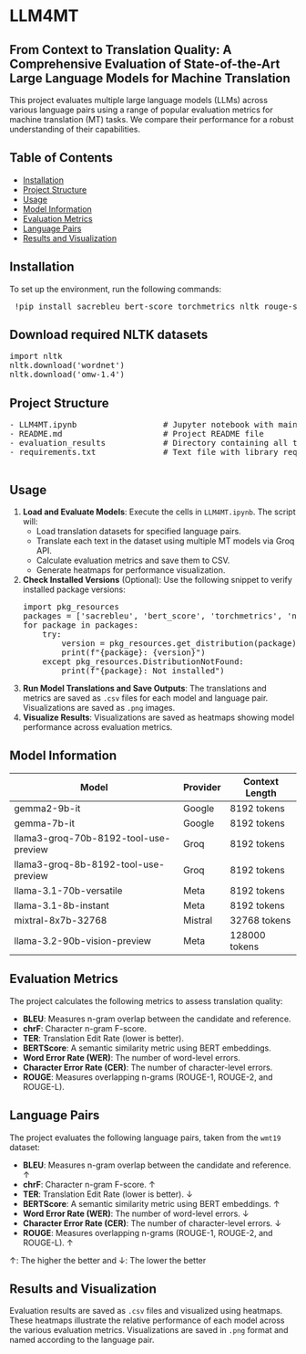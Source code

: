 # LLM4MT
## From Context to Translation Quality: A Comprehensive Evaluation of State-of-the-Art Large Language Models for Machine Translation

<p> This project evaluates multiple large language models (LLMs) across various language pairs using a range of popular evaluation metrics for machine translation (MT) tasks. We compare their performance for a robust understanding of their capabilities. </p>


## Table of Contents
<ul>
  <li><a href="#installation"> Installation </a></li>
  <li><a href="#project-structure"> Project Structure </a></li>
  <li><a href="#usage"> Usage </a></li>
  <li><a href="#model-information"> Model Information </a></li>
  <li><a href="#evaluation-metrics"> Evaluation Metrics </a></li>
  <li><a href="#language-pairs"> Language Pairs </a></li>
  <li><a href="#results-and-visualization"> Results and Visualization </a></li>
</ul>

## Installation
<p>To set up the environment, run the following commands:</p>
<pre> !pip install sacrebleu bert-score torchmetrics nltk rouge-score datasets transformers groq pandas tqdm matplotlib seaborn </pre>


## Download required NLTK datasets
<pre>
import nltk
nltk.download('wordnet')
nltk.download('omw-1.4')
</pre>

## Project Structure
<pre>
- LLM4MT.ipynb                  # Jupyter notebook with main code
- README.md                     # Project README file
- evaluation_results            # Directory containing all the evaluation results pair-wise
- requirements.txt              # Text file with library requirements
<!-- - translations_*.csv            # Model translations output files
- mt_evaluation_results_*.csv   # Evaluation results files
- mt_evaluation_heatmap_*.png   # Heatmap visualizations -->
</pre>

## Usage
<ol>
  <li><strong>Load and Evaluate Models</strong>: Execute the cells in <code>LLM4MT.ipynb</code>. The script will:
    <ul>
      <li>Load translation datasets for specified language pairs.</li>
        <li>Translate each text in the dataset using multiple MT models via Groq API.</li>
          <li>Calculate evaluation metrics and save them to CSV.</li>
            <li>Generate heatmaps for performance visualization.</li>
    </ul>
  </li>

<li><strong>Check Installed Versions</strong> (Optional): Use the following snippet to verify installed package versions:
<pre>
import pkg_resources
packages = ['sacrebleu', 'bert_score', 'torchmetrics', 'nltk', 'rouge_score', 'datasets', 'transformers', 'groq', 'pandas', 'tqdm']
for package in packages:
    try:
        version = pkg_resources.get_distribution(package).version
        print(f"{package}: {version}")
    except pkg_resources.DistributionNotFound:
        print(f"{package}: Not installed")
</pre>

</li>

<li><strong>Run Model Translations and Save Outputs</strong>: The translations and metrics are saved as <code>.csv</code> files for each model and language pair. Visualizations are saved as <code>.png</code> images.</li>
<li><strong>Visualize Results</strong>: Visualizations are saved as heatmaps showing model performance across evaluation metrics.</li>

</ol>

## Model Information

<table>
<thead>
<tr>
<th>Model</th>
  <th>Provider</th>
  <th>Context Length</th>
</tr>
</thead>
  <tbody>
    <tr>
      <td>gemma2-9b-it</td>
      <td>Google</td>
      <td>8192 tokens</td>
            </tr>
            <tr>
                <td>gemma-7b-it</td>
                <td>Google</td>
                <td>8192 tokens</td>
            </tr>
            <tr>
                <td>llama3-groq-70b-8192-tool-use-preview</td>
                <td>Groq</td>
                <td>8192 tokens</td>
            </tr>
            <tr>
                <td>llama3-groq-8b-8192-tool-use-preview</td>
                <td>Groq</td>
                <td>8192 tokens</td>
            </tr>
            <tr>
                <td>llama-3.1-70b-versatile</td>
                <td>Meta</td>
                <td>8192 tokens</td>
            </tr>
            <tr>
                <td>llama-3.1-8b-instant</td>
                <td>Meta</td>
                <td>8192 tokens</td>
            </tr>
            <tr>
                <td>mixtral-8x7b-32768</td>
                <td>Mistral</td>
                <td>32768 tokens</td>
            </tr>
            <tr>
                <td>llama-3.2-90b-vision-preview</td>
                <td>Meta</td>
                <td>128000 tokens</td>
            </tr>
        </tbody>
    </table>

## Evaluation Metrics
<p>The project calculates the following metrics to assess translation quality:</p>
<ul>
        <li><strong>BLEU</strong>: Measures n-gram overlap between the candidate and reference.</li>
        <li><strong>chrF</strong>: Character n-gram F-score.</li>
        <li><strong>TER</strong>: Translation Edit Rate (lower is better).</li>
        <li><strong>BERTScore</strong>: A semantic similarity metric using BERT embeddings.</li>
        <li><strong>Word Error Rate (WER)</strong>: The number of word-level errors.</li>
        <li><strong>Character Error Rate (CER)</strong>: The number of character-level errors.</li>
        <li><strong>ROUGE</strong>: Measures overlapping n-grams (ROUGE-1, ROUGE-2, and ROUGE-L).</li>
</ul>

## Language Pairs
<p>The project evaluates the following language pairs, taken from the <code>wmt19</code> dataset:</p>
<ul>
    <li><strong>BLEU</strong>: Measures n-gram overlap between the candidate and reference. <span>↑</span></li>
    <li><strong>chrF</strong>: Character n-gram F-score. <span>↑</span></li>
    <li><strong>TER</strong>: Translation Edit Rate (lower is better). <span>↓</span></li>
    <li><strong>BERTScore</strong>: A semantic similarity metric using BERT embeddings. <span>↑</span></li>
    <li><strong>Word Error Rate (WER)</strong>: The number of word-level errors. <span>↓</span></li>
    <li><strong>Character Error Rate (CER)</strong>: The number of character-level errors. <span>↓</span></li>
    <li><strong>ROUGE</strong>: Measures overlapping n-grams (ROUGE-1, ROUGE-2, and ROUGE-L). <span>↑</span></li>
</ul>
<p>↑: The higher the better and ↓: The lower the better</p>

## Results and Visualization
<p>Evaluation results are saved as <code>.csv</code> files and visualized using heatmaps. These heatmaps illustrate the relative performance of each model across the various evaluation metrics. Visualizations are saved in <code>.png</code> format and named according to the language pair.</p>
